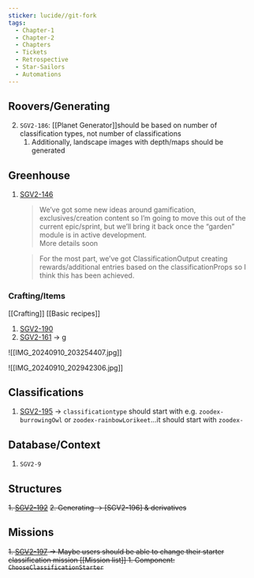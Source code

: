 ```yaml
---
sticker: lucide//git-fork
tags:
  - Chapter-1
  - Chapter-2
  - Chapters
  - Tickets
  - Retrospective
  - Star-Sailors
  - Automations
---
```

## Roovers/Generating

2. `SGV2-186`: [[Planet Generator]]should be based on number of classification types, not number of classifications
	1. Additionally, landscape images with depth/maps should be generated

## Greenhouse
1. [SGV2-146](https://signalk.atlassian.net/jira/software/projects/SGV2/boards/8?selectedIssue=SGV2-146) 
	> We’ve got some new ideas around gamification, exclusives/creation content so I’m going to move this out of the current epic/sprint, but we’ll bring it back once the “garden” module is in active development.  
		More details soon
	
	> For the most part, we’ve got ClassificationOutput creating rewards/additional entries based on the classificationProps so I think this has been achieved.
	

### Crafting/Items
[[Crafting]] [[Basic recipes]]
1. [SGV2-190](https://signalk.atlassian.net/jira/software/projects/SGV2/boards/8?selectedIssue=SGV2-190)
2. [SGV2-161](https://signalk.atlassian.net/browse/SGV2-161)  -> [g](https://signalk.atlassian.net/browse/SGV2-161)

![[IMG_20240910_203254407.jpg]]

![[IMG_20240910_202942306.jpg]]


## Classifications
1. [SGV2-195](https://signalk.atlassian.net/jira/software/projects/SGV2/boards/8?selectedIssue=SGV2-195) -> `classificationtype` should start with e.g. `zoodex-burrowingOwl` or `zoodex-rainbowLorikeet`...it should start with `zoodex-`

## Database/Context
1. `SGV2-9`

## Structures
~~1. [SGV2-192](https://signalk.atlassian.net/browse/SGV2-192)~~ 
~~2. Generating -> [SGV2-196] & derivatives~~

## Missions
~~1. [SGV2-197](https://signalk.atlassian.net/browse/SGV2-197) -> Maybe users should be able to change their starter classification mission [[Mission list]]
	1. Component: `ChooseClassificationStarter`~~
